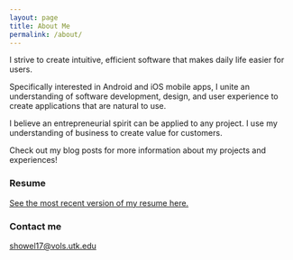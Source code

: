```yaml
---
layout: page
title: About Me
permalink: /about/
---
```

I strive to create intuitive, efficient software that makes daily life easier for users.
        
Specifically interested in Android and iOS mobile apps, I unite an understanding of software development, design, and user experience to create applications that are natural to use.

I believe an entrepreneurial spirit can be applied to any project. I use my understanding of business to create value for customers.

Check out my blog posts for more information about my projects and experiences!

### Resume
[See the most recent version of my resume here.](/resume-howell-spencer.pdf)

### Contact me

[showel17@vols.utk.edu](mailto:showel17@vols.utk.edu)
